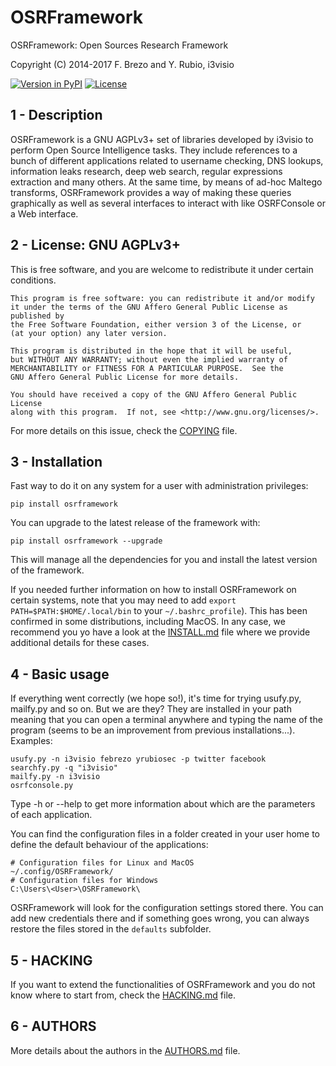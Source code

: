 OSRFramework
============

OSRFramework: Open Sources Research Framework

Copyright (C) 2014-2017  F. Brezo and Y. Rubio, i3visio

[![Version in PyPI](https://img.shields.io/pypi/v/osrframework.svg)]()
[![License](https://img.shields.io/badge/license-GNU%20Affero%20General%20Public%20License%20Version%203%20or%20Later-blue.svg)]()

1 - Description
---------------

OSRFramework is a GNU AGPLv3+ set of libraries developed by i3visio to perform
Open Source Intelligence tasks. They include references to a bunch of different
applications related to username checking, DNS lookups, information leaks
research, deep web search, regular expressions extraction and many others.
At the same time, by means of ad-hoc Maltego transforms, OSRFramework provides
a way of making these queries graphically as well as several interfaces to
interact with like OSRFConsole or a Web interface.

2 - License: GNU AGPLv3+
------------------------

This is free software, and you are welcome to redistribute it under certain
conditions.

	This program is free software: you can redistribute it and/or modify
	it under the terms of the GNU Affero General Public License as published by
	the Free Software Foundation, either version 3 of the License, or
	(at your option) any later version.

	This program is distributed in the hope that it will be useful,
	but WITHOUT ANY WARRANTY; without even the implied warranty of
	MERCHANTABILITY or FITNESS FOR A PARTICULAR PURPOSE.  See the
	GNU Affero General Public License for more details.

	You should have received a copy of the GNU Affero General Public License
	along with this program.  If not, see <http://www.gnu.org/licenses/>.


For more details on this issue, check the [COPYING](COPYING) file.

3 - Installation
----------------

Fast way to do it on any system for a user with administration privileges:
```
pip install osrframework
```
You can upgrade to the latest release of the framework with:
```
pip install osrframework --upgrade
```
This will manage all the dependencies for you and install the latest version of
the framework.

If you needed further information on how to install OSRFramework on certain
systems, note that you may need to add `export PATH=$PATH:$HOME/.local/bin` to
your `~/.bashrc_profile`). This has been confirmed in some distributions,
including MacOS. In any case, we recommend you yo have a look at the
[INSTALL.md](doc/INSTALL.md) file where we provide additional details for these
cases.

4 - Basic usage
---------------

If everything went correctly (we hope so!), it's time for trying usufy.py,
mailfy.py and so on. But we are they? They are installed in your path meaning
that you can open a terminal anywhere and typing the name of the program (seems
to be an improvement from previous installations...). Examples:
```
usufy.py -n i3visio febrezo yrubiosec -p twitter facebook
searchfy.py -q "i3visio"
mailfy.py -n i3visio
osrfconsole.py
```

Type -h or --help to get more information about which are the parameters of each
application.

You can find the configuration files in a folder created in your user home to
define the default behaviour of the applications:
```
# Configuration files for Linux and MacOS
~/.config/OSRFramework/
# Configuration files for Windows
C:\Users\<User>\OSRFramework\
```

OSRFramework will look for the configuration settings stored there. You can add
new credentials there and if something goes wrong, you can always restore the
files stored in the `defaults` subfolder.

5 - HACKING
-----------

If you want to extend the functionalities of OSRFramework and you do not know
where to start from, check the [HACKING.md](doc/HACKING.md) file.

6 - AUTHORS
-----------

More details about the authors in the [AUTHORS.md](AUTHORS.md) file.
